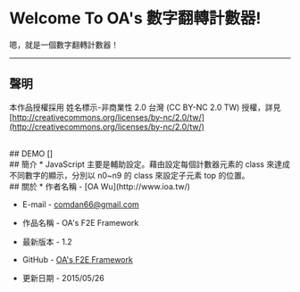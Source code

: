 # Welcome To OA's 數字翻轉計數器!
嗯，就是一個數字翻轉計數器！

---
## 聲明
本作品授權採用 姓名標示-非商業性 2.0 台灣 (CC BY-NC 2.0 TW) 授權，詳見 [http://creativecommons.org/licenses/by-nc/2.0/tw/](http://creativecommons.org/licenses/by-nc/2.0/tw/)


<br/>
## DEMO
[]

<br/>
## 簡介
* JavaScript 主要是輔助設定。藉由設定每個計數器元素的 class 來達成不同數字的顯示，分別以 n0~n9 的 class 來設定子元素 top 的位置。

<br/>
## 關於
* 作者名稱 - [OA Wu](http://www.ioa.tw/)

* E-mail - <comdan66@gmail.com>

* 作品名稱 - OA's F2E Framework

* 最新版本 - 1.2

* GitHub - [OA's F2E Framework](https://github.com/comdan66/oaf2e/)

* 更新日期 - 2015/05/26